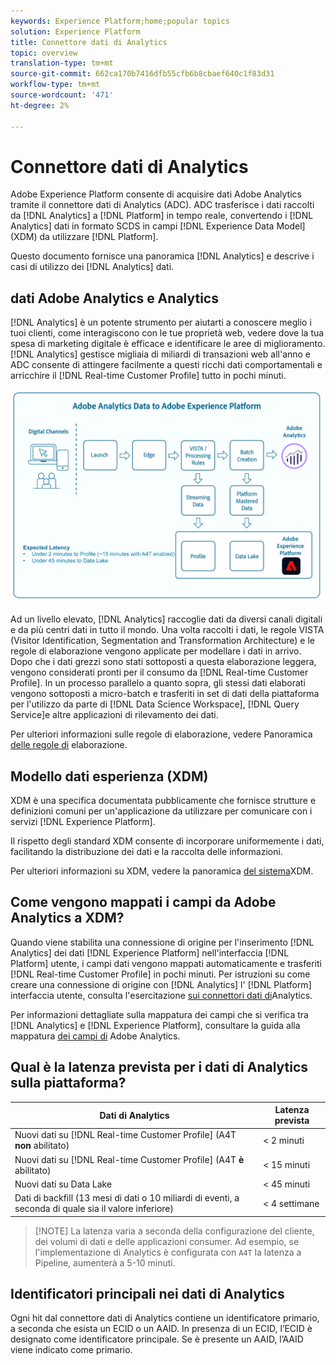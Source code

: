 ```yaml
---
keywords: Experience Platform;home;popular topics
solution: Experience Platform
title: Connettore dati di Analytics
topic: overview
translation-type: tm+mt
source-git-commit: 662ca170b7416dfb55cfb6b8cbaef640c1f83d31
workflow-type: tm+mt
source-wordcount: '471'
ht-degree: 2%

---
```



# Connettore dati di Analytics

Adobe Experience Platform consente di acquisire  dati Adobe Analytics tramite il connettore dati di Analytics (ADC). ADC trasferisce i dati raccolti da [!DNL Analytics] a [!DNL Platform] in tempo reale, convertendo i [!DNL Analytics] dati in formato SCDS in campi [!DNL Experience Data Model] (XDM) da utilizzare [!DNL Platform].

Questo documento fornisce una panoramica [!DNL Analytics] e descrive i casi di utilizzo dei [!DNL Analytics] dati.

##  dati Adobe Analytics e Analytics

[!DNL Analytics] è un potente strumento per aiutarti a conoscere meglio i tuoi clienti, come interagiscono con le tue proprietà web, vedere dove la tua spesa di marketing digitale è efficace e identificare le aree di miglioramento. [!DNL Analytics] gestisce migliaia di miliardi di transazioni web all&#39;anno e ADC consente di attingere facilmente a questi ricchi dati comportamentali e arricchire il [!DNL Real-time Customer Profile] tutto in pochi minuti.

![](./images/analytics-data-experience-platform.png)

Ad un livello elevato, [!DNL Analytics] raccoglie dati da diversi canali digitali e da più centri dati in tutto il mondo. Una volta raccolti i dati, le regole VISTA (Visitor Identification, Segmentation and Transformation Architecture) e le regole di elaborazione vengono applicate per modellare i dati in arrivo. Dopo che i dati grezzi sono stati sottoposti a questa elaborazione leggera, vengono considerati pronti per il consumo da [!DNL Real-time Customer Profile]. In un processo parallelo a quanto sopra, gli stessi dati elaborati vengono sottoposti a micro-batch e trasferiti in set di dati della piattaforma per l&#39;utilizzo da parte di [!DNL Data Science Workspace], [!DNL Query Service]e altre applicazioni di rilevamento dei dati.

Per ulteriori informazioni sulle regole di elaborazione, vedere Panoramica [delle regole di](https://docs.adobe.com/content/help/it-IT/analytics/admin/admin-tools/processing-rules/processing-rules.html) elaborazione.

## Modello dati esperienza (XDM)

XDM è una specifica documentata pubblicamente che fornisce strutture e definizioni comuni per un&#39;applicazione da utilizzare per comunicare con i servizi [!DNL Experience Platform].

Il rispetto degli standard XDM consente di incorporare uniformemente i dati, facilitando la distribuzione dei dati e la raccolta delle informazioni.

Per ulteriori informazioni su XDM, vedere la panoramica [del sistema](../../../xdm/home.md)XDM.

## Come vengono mappati i campi da  Adobe Analytics a XDM?

Quando viene stabilita una connessione di origine per l&#39;inserimento [!DNL Analytics] dei dati [!DNL Experience Platform] nell&#39;interfaccia [!DNL Platform] utente, i campi dati vengono mappati automaticamente e trasferiti [!DNL Real-time Customer Profile] in pochi minuti. Per istruzioni su come creare una connessione di origine con [!DNL Analytics] l&#39; [!DNL Platform] interfaccia utente, consulta l&#39;esercitazione [sui connettori dati di](../../tutorials/ui/create/adobe-applications/analytics.md)Analytics.

Per informazioni dettagliate sulla mappatura dei campi che si verifica tra [!DNL Analytics] e [!DNL Experience Platform], consultare la guida alla mappatura [dei campi di](./mapping/analytics.md) Adobe Analytics.

## Qual è la latenza prevista per i dati di Analytics sulla piattaforma?

| Dati di Analytics | Latenza prevista |
| -------------- | ---------------- |
| Nuovi dati su [!DNL Real-time Customer Profile] (A4T **non** abilitato) | &lt; 2 minuti |
| Nuovi dati su [!DNL Real-time Customer Profile] (A4T **è** abilitato) | &lt; 15 minuti |
| Nuovi dati su Data Lake | &lt; 45 minuti |
| Dati di backfill (13 mesi di dati o 10 miliardi di eventi, a seconda di quale sia il valore inferiore) | &lt; 4 settimane |

>[!NOTE] La latenza varia a seconda della configurazione del cliente, dei volumi di dati e delle applicazioni consumer. Ad esempio, se l&#39;implementazione di Analytics è configurata con `A4T` la latenza a Pipeline, aumenterà a 5-10 minuti.

## Identificatori principali nei dati di Analytics

Ogni hit dal connettore dati di Analytics contiene un identificatore primario, a seconda che esista un ECID o un AAID. In presenza di un ECID, l’ECID è designato come identificatore principale. Se è presente un AAID, l’AAID viene indicato come primario.